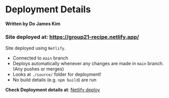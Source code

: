 # Deployment Details
**Written by Do James Kim**

### Site deployed at: https://group21-recipe.netlify.app/

Site deployed using `Netlify`. 
- Connected to `main` branch
- Deploys automatically whenever any changes are made in `main` branch. (Any pushes or merges)
- Looks at `./source/` folder for deployment! 
- No build details (e.g. `npm build`) are run

**Check Deployment details at**: [Netlify deploy](https://app.netlify.com/sites/group21-recipe/deploys)
